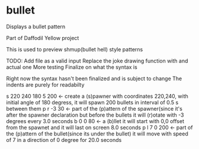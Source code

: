 # bullet
Displays a bullet pattern

Part of Daffodil Yellow project

This is used to preview shmup(bullet hell) style patterns

TODO:
Add file as a valid input
Replace the joke drawing function with and actual one
More testing
Finalize on what the syntax is

Right now the syntax hasn't been finalized and is subject to change
The indents are purely for readabilty

s 220 240 180 5 200 <- create a (s)pawner with coordinates 220,240, with initial angle of 180 degress, it will spawn 200 bullets in interval of 0.5 s between them
	p r -3 30 <- part of the (p)attern of the spawner(since it's after the spawner declaration but before the bullets it will (r)otate with -3 degrees every 3.0 seconds
	b 0 0 80 <- a (b)llet it will start with 0,0 offset from the spawnet and it will last on screen 8.0 seconds
    p l 7 0 200 <- part of the (p)attern of the bullet(since its under the bullet) it will move with speed of 7 in a direction of 0 degree for 20.0 seconds
